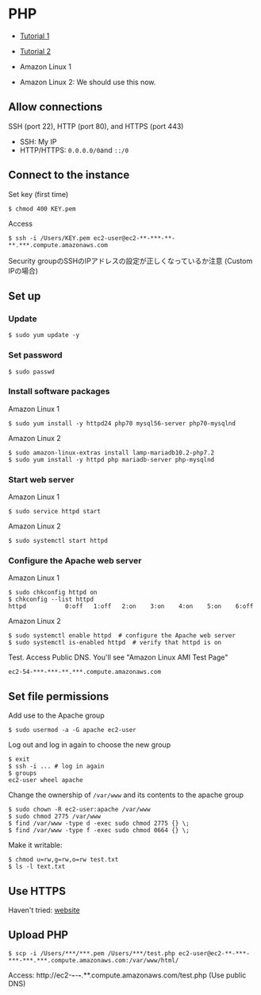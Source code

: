 # PHP
* [Tutorial 1](http://docs.aws.amazon.com/AWSEC2/latest/UserGuide/install-LAMP.html)
* [Tutorial 2](https://docs.aws.amazon.com/AWSEC2/latest/UserGuide/ec2-lamp-amazon-linux-2.html)

* Amazon Linux 1
* Amazon Linux 2: We should use this now.

## Allow connections
SSH (port 22), HTTP (port 80), and HTTPS (port 443)
* SSH: My IP
* HTTP/HTTPS: `0.0.0.0/0`and `::/0`

## Connect to the instance
Set key (first time)
```terminal
$ chmod 400 KEY.pem
```

Access
```terminal
$ ssh -i /Users/KEY.pem ec2-user@ec2-**-***-**-**.***.compute.amazonaws.com
```

Security groupのSSHのIPアドレスの設定が正しくなっているか注意 (Custom IPの場合)

## Set up

### Update
```terminal
$ sudo yum update -y
```

### Set password
```terminal
$ sudo passwd
```

### Install software packages
Amazon Linux 1
```terminal
$ sudo yum install -y httpd24 php70 mysql56-server php70-mysqlnd
```
Amazon Linux 2
```terminal
$ sudo amazon-linux-extras install lamp-mariadb10.2-php7.2
$ sudo yum install -y httpd php mariadb-server php-mysqlnd
```

### Start web server
Amazon Linux 1
```terminal
$ sudo service httpd start
```

Amazon Linux 2
```terminal
$ sudo systemctl start httpd
```

### Configure the Apache web server
Amazon Linux 1
```terminal
$ sudo chkconfig httpd on
$ chkconfig --list httpd
httpd           0:off   1:off   2:on    3:on    4:on    5:on    6:off
```

Amazon Linux 2
```terminal
$ sudo systemctl enable httpd  # configure the Apache web server
$ sudo systemctl is-enabled httpd  # verify that httpd is on
```

Test. Access Public DNS. You'll see "Amazon Linux AMI Test Page"
```
ec2-54-***-***-**.***.compute.amazonaws.com
```

## Set file permissions

Add use to the Apache group
```terminal
$ sudo usermod -a -G apache ec2-user
```

Log out and log in again to choose the new group
```terminal
$ exit
$ ssh -i ... # log in again
$ groups
ec2-user wheel apache
```

Change the ownership of `/var/www` and its contents to the apache group
```terminal
$ sudo chown -R ec2-user:apache /var/www
$ sudo chmod 2775 /var/www
$ find /var/www -type d -exec sudo chmod 2775 {} \;
$ find /var/www -type f -exec sudo chmod 0664 {} \;
```

Make it writable:
```terminal
$ chmod u=rw,g=rw,o=rw test.txt
$ ls -l text.txt
```

## Use HTTPS
Haven't tried: [website](http://docs.aws.amazon.com/AWSEC2/latest/UserGuide/SSL-on-an-instance.html)

## Upload PHP
```terminal
$ scp -i /Users/***/***.pem /Users/***/test.php ec2-user@ec2-**-***-***-***.***.compute.amazonaws.com:/var/www/html/
```
Access: http://ec2-**-***-***-***.***.compute.amazonaws.com/test.php (Use public DNS)
